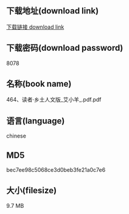 ## 下载地址(download link)
[下载链接 download link](https://voluble-croquembouche-d321dc.netlify.app/?s=464%E3%80%81%E8%AF%BB%E8%80%85%C2%B7%E4%B9%A1%E5%9C%9F%E4%BA%BA%E6%96%87%E7%89%88_%E8%89%BE%E5%B0%8F%E7%BE%8A_.pdf)

## 下载密码(download password)
8078

## 名称(book name)
464、读者·乡土人文版_艾小羊_.pdf.pdf

## 语言(language)
chinese

## MD5
bec7ee98c5068ce3d0beb3fe21a0c7e6

## 大小(filesize)
9.7 MB
